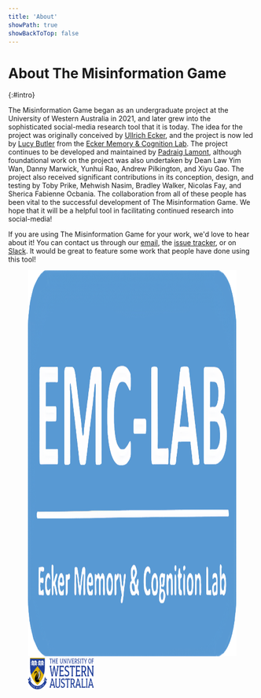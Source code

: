 ```yaml
---
title: 'About'
showPath: true
showBackToTop: false
---
```


# About The Misinformation Game
{:#intro}

The Misinformation Game began as an undergraduate project at the University of
Western Australia in 2021, and later grew into the sophisticated social-media
research tool that it is today. The idea for the project was originally conceived
by [Ullrich Ecker](https://twitter.com/UlliEcker), and the project is now led by
[Lucy Butler](https://twitter.com/lucy_h_butler) from the
[Ecker Memory & Cognition Lab](https://www.emc-lab.org/). The project continues
to be developed and maintained by [Padraig Lamont](https://padraiglamont.com),
although foundational work on the project was also undertaken by Dean Law Yim Wan,
Danny Marwick, Yunhui Rao, Andrew Pilkington, and Xiyu Gao. The project also
received significant contributions in its conception, design, and testing by
Toby Prike, Mehwish Nasim, Bradley Walker, Nicolas Fay, and Sherica Fabienne Ocbania.
The collaboration from all of these people has been vital to the successful development
of The Misinformation Game. We hope that it will be a helpful tool in facilitating
continued research into social-media!

If you are using The Misinformation Game for your work, we'd love to hear about it!
You can contact us through our [email](mailto:emclabuwa@gmail.com), the
[issue tracker](https://github.com/TheMisinformationGame/MisinformationGame/issues),
or on
[Slack](https://join.slack.com/t/themisinformationgame/shared_invite/zt-1oruoc0s2-OLscp581nAJ2hxpDYGnvJQ).
It would be great to feature some work that people have done using this tool!

<figure class="about-links">
    <a class="about-link-logo" href="https://www.emc-lab.org/">
        <img src="assets/img/emc-logo.png" width="1279" height="784"
             alt="Ecker Memory & Cognition Lab Logo" />
    </a>
    <a class="about-link-logo" href="https://www.uwa.edu.au/">
        <img src="assets/img/uwa-logo.svg" width="134" height="44" style="height: 4rem"
             alt="The University of Western Australia Logo" />
    </a>
</figure>
